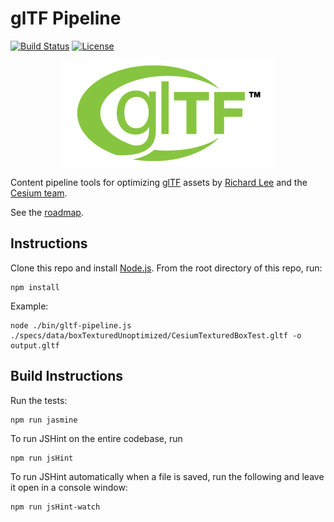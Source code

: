 # glTF Pipeline

[![Build Status](https://travis-ci.org/AnalyticalGraphicsInc/gltf-pipeline.svg?branch=master)](https://travis-ci.org/AnalyticalGraphicsInc/gltf-pipeline)
[![License](https://img.shields.io/:license-apache-blue.svg)](https://github.com/AnalyticalGraphicsInc/gltf-pipeline/blob/master/LICENSE.md)

<p align="center">
<a href="https://www.khronos.org/gltf"><img src="doc/gltf.png" /></a>
</p>

Content pipeline tools for optimizing [glTF](https://www.khronos.org/gltf) assets by [Richard Lee](http://leerichard.net/) and the [Cesium team](http://cesiumjs.org/).

See the [roadmap](https://github.com/AnalyticalGraphicsInc/gltf-pipeline/issues/1).

## Instructions

Clone this repo and install [Node.js](http://nodejs.org/).  From the root directory of this repo, run:
```
npm install
```

Example:
```
node ./bin/gltf-pipeline.js ./specs/data/boxTexturedUnoptimized/CesiumTexturedBoxTest.gltf -o output.gltf
```

## Build Instructions

Run the tests:
```
npm run jasmine
```
To run JSHint on the entire codebase, run
```
npm run jsHint
```
To run JSHint automatically when a file is saved, run the following and leave it open in a console window:
```
npm run jsHint-watch
```
